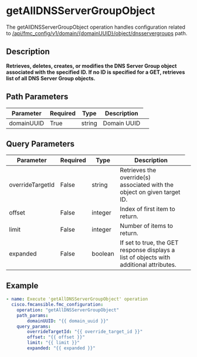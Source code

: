 # getAllDNSServerGroupObject

The getAllDNSServerGroupObject operation handles configuration related to [/api/fmc_config/v1/domain/{domainUUID}/object/dnsservergroups](/paths//api/fmc_config/v1/domain/{domain_uuid}/object/dnsservergroups.md) path.&nbsp;
## Description
**Retrieves, deletes, creates, or modifies the DNS Server Group object associated with the specified ID. If no ID is specified for a GET, retrieves list of all DNS Server Group objects.**

## Path Parameters
| Parameter | Required | Type | Description |
| --------- | -------- | ---- | ----------- |
| domainUUID | True | string <td colspan=3> Domain UUID |

## Query Parameters
| Parameter | Required | Type | Description |
| --------- | -------- | ---- | ----------- |
| overrideTargetId | False | string <td colspan=3> Retrieves the override(s) associated with the object on given target ID. |
| offset | False | integer <td colspan=3> Index of first item to return. |
| limit | False | integer <td colspan=3> Number of items to return. |
| expanded | False | boolean <td colspan=3> If set to true, the GET response displays a list of objects with additional attributes. |

## Example
```yaml
- name: Execute 'getAllDNSServerGroupObject' operation
  cisco.fmcansible.fmc_configuration:
    operation: "getAllDNSServerGroupObject"
    path_params:
        domainUUID: "{{ domain_uuid }}"
    query_params:
        overrideTargetId: "{{ override_target_id }}"
        offset: "{{ offset }}"
        limit: "{{ limit }}"
        expanded: "{{ expanded }}"

```